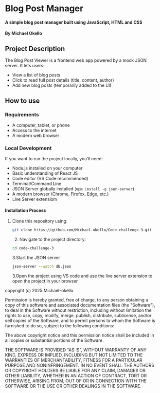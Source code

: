 # Blog Post Manager

#### A simple blog post manager built using JavaScript, HTML and CSS

#### By **Michael Okello**

## Project Description

The Blog Post Viewer is a frontend web app powered by a mock JSON server. It lets users:

- View a list of blog posts 
- Click to read full post details (title, content, author)  
- Add new blog posts (temporarily added to the UI)  

## How to use 

### Requirements

- A computer, tablet, or phone
- Access to the internet
- A modern web browser

### Local Development

If you want to run the project locally, you'll need:

- Node.js installed on your computer
- Basic understanding of React JS
- Code editor (VS Code recommended)
- Terminal/Command Line
- JSON Server globally installed (`npm install -g json-server`)  
- A modern browser (Chrome, Firefox, Edge, etc.)
- Live Server extensiom


#### Installation Process

1. Clone this repository using:

   ```bash
   git clone https://github.com/Michael-okello/Code-challenge-3.git
   ```
   2. Navigate to the project directory:

   ```bash
   cd code-challenge-3
   ```
   3.Start the JSON server
   
   ```bash
   json-server --watch db.json
   ```
   3.Open the project using VS code and use the live server extension to open the project in your browser

copyright (c) 2025 Michael-okello

Permission is hereby granted, free of charge, to any person obtaining a copy
of this software and associated documentation files (the "Software"), to deal
in the Software without restriction, including without limitation the rights
to use, copy, modify, merge, publish, distribute, sublicense, and/or sell
copies of the Software, and to permit persons to whom the Software is
furnished to do so, subject to the following conditions:

The above copyright notice and this permission notice shall be included in all
copies or substantial portions of the Software.

THE SOFTWARE IS PROVIDED "AS IS", WITHOUT WARRANTY OF ANY KIND, EXPRESS OR
IMPLIED, INCLUDING BUT NOT LIMITED TO THE WARRANTIES OF MERCHANTABILITY,
FITNESS FOR A PARTICULAR PURPOSE AND NONINFRINGEMENT. IN NO EVENT SHALL THE
AUTHORS OR COPYRIGHT HOLDERS BE LIABLE FOR ANY CLAIM, DAMAGES OR OTHER
LIABILITY, WHETHER IN AN ACTION OF CONTRACT, TORT OR OTHERWISE, ARISING FROM,
OUT OF OR IN CONNECTION WITH THE SOFTWARE OR THE USE OR OTHER DEALINGS IN THE
SOFTWARE.
